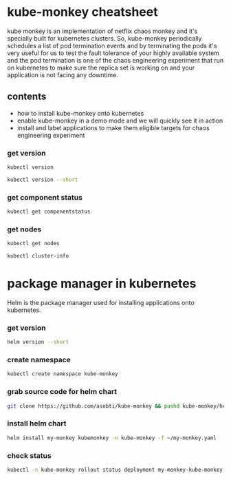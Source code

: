 # kube-monkey cheatsheet
kube monkey is an implementation of netflix chaos monkey and it's specially built for kubernetes clusters. So, kube-monkey periodically schedules a list of pod termination events and by terminating the pods it's very useful for us to test the fault tolerance of your highly available system and the pod termination is one of the chaos engineering experiment that run on kubernetes to make sure the replica set is working on and your application is not facing any downtime.

## contents
- how to install kube-monkey onto kubernetes
- enable kube-monkey in a demo mode and we will quickly see it in action
- install and label applications to make them eligible targets for chaos engineering experiment

### get version
```bash
kubectl version
```
```bash
kubectl version --short
```

### get component status
```bash
kubectl get componentstatus
```

### get nodes
```bash
kubectl get nodes
```
```bash
kubectl cluster-info
```

# package manager in kubernetes
Helm is the package manager used for installing applications onto kubernetes.

### get version
```bash
helm version --short
```

### create namespace
```bash
kubectl create namespace kube-monkey
```

### grab source code for helm chart
```bash
git clone https://github.com/asobti/kube-monkey && pushd kube-monkey/helm
```

### install helm chart
```bash
helm install my-monkey kubemonkey -n kube-monkey -f ~/my-monkey.yaml
```

### check status
```bash
kubectl -n kube-monkey rollout status deployment my-monkey-kube-monkey
```
